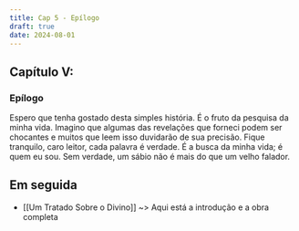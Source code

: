```yaml
---
title: Cap 5 - Epílogo
draft: true
date: 2024-08-01
---
```

## Capítulo V: 
### Epílogo
Espero que tenha gostado desta simples história. É o fruto da pesquisa da minha vida. Imagino que algumas das revelações que forneci podem ser chocantes e muitos que leem isso duvidarão de sua precisão. Fique tranquilo, caro leitor, cada palavra é verdade. É a busca da minha vida; é quem eu sou. Sem verdade, um sábio não é mais do que um velho falador.



## Em seguida
- [[Um Tratado Sobre o Divino]] ~> Aqui está a introdução e a obra completa